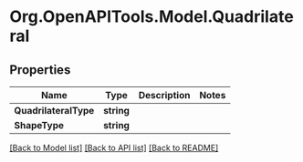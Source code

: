 # Org.OpenAPITools.Model.Quadrilateral

## Properties

Name | Type | Description | Notes
------------ | ------------- | ------------- | -------------
**QuadrilateralType** | **string** |  | 
**ShapeType** | **string** |  | 

[[Back to Model list]](../README.md#documentation-for-models) [[Back to API list]](../README.md#documentation-for-api-endpoints) [[Back to README]](../README.md)

